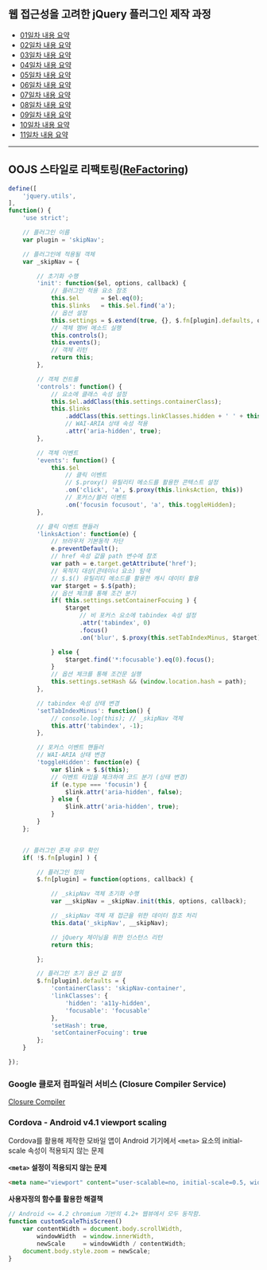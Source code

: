 ## 웹 접근성을 고려한 jQuery 플러그인 제작 과정

- [01일차 내용 요약](DOC/DAY01.md)
- [02일차 내용 요약](DOC/DAY02.md)
- [03일차 내용 요약](DOC/DAY03.md)
- [04일차 내용 요약](DOC/DAY04.md)
- [05일차 내용 요약](DOC/DAY05.md)
- [06일차 내용 요약](DOC/DAY06.md)
- [07일차 내용 요약](DOC/DAY07.md)
- [08일차 내용 요약](DOC/DAY08.md)
- [09일차 내용 요약](DOC/DAY09.md)
- [10일차 내용 요약](DOC/DAY10.md)
- [11일차 내용 요약](DOC/DAY11.md)

---

## OOJS 스타일로 리팩토링([ReFactoring](https://ko.wikipedia.org/wiki/%EB%A6%AC%ED%8C%A9%ED%86%A0%EB%A7%81))

```js
define([
	'jquery.utils',
],
function() {
	'use strict';

	// 플러그인 이름
	var plugin = 'skipNav';

	// 플러그인에 적용될 객체
	var _skipNav = {

		// 초기화 수행
		'init': function($el, options, callback) {
			// 플러그인 적용 요소 참조
			this.$el      = $el.eq(0);
			this.$links   = this.$el.find('a');
			// 옵션 설정
			this.settings = $.extend(true, {}, $.fn[plugin].defaults, options);
			// 객체 멤버 메소드 실행
			this.controls();
			this.events();
			// 객체 리턴
			return this;
		},

		// 객체 컨트롤
		'controls': function() {
			// 요소에 클래스 속성 설정
			this.$el.addClass(this.settings.containerClass);
			this.$links
				.addClass(this.settings.linkClasses.hidden + ' ' + this.settings.linkClasses.focusable)
				// WAI-ARIA 상태 속성 적용
				.attr('aria-hidden', true);
		},

		// 객체 이벤트
		'events': function() {
			this.$el
				// 클릭 이벤트
				// $.proxy() 유틸리티 메소드를 활용한 콘텍스트 설정
				.on('click', 'a', $.proxy(this.linksAction, this))
				// 포커스/블러 이벤트
				.on('focusin focusout', 'a', this.toggleHidden);
		},

		// 클릭 이벤트 핸들러
		'linksAction': function(e) {
			// 브라우저 기본동작 차단
			e.preventDefault();
			// href 속성 값을 path 변수에 참조
			var path = e.target.getAttribute('href');
			// 목적지 대상(콘테이너 요소) 탐색
			// $.$() 유틸리티 메소드를 활용한 캐시 데이터 활용
			var $target = $.$(path);
			// 옵션 체크를 통해 조건 분기
			if( this.settings.setContainerFocuing ) {
				$target
					// 비 포커스 요소에 tabindex 속성 설정
					.attr('tabindex', 0)
					.focus()
					.on('blur', $.proxy(this.setTabIndexMinus, $target));

			} else {
				$target.find('*:focusable').eq(0).focus();
			}
			// 옵션 체크를 통해 조건문 실행
			this.settings.setHash && (window.location.hash = path);
		},

		// tabindex 속성 상태 변경
		'setTabIndexMinus': function() {
			// console.log(this); // _skipNav 객체
			this.attr('tabindex', -1);
		},

		// 포커스 이벤트 핸들러
		// WAI-ARIA 상태 변경
		'toggleHidden': function(e) {
			var $link = $.$(this);
			// 이벤트 타입을 체크하여 코드 분기 (상태 변경)
			if (e.type === 'focusin') {
				$link.attr('aria-hidden', false);
			} else {
				$link.attr('aria-hidden', true);
			}
		}
	};


	// 플러그인 존재 유무 확인
	if( !$.fn[plugin] ) {

		// 플러그인 정의
		$.fn[plugin] = function(options, callback) {

			// _skipNav 객체 초기화 수행
			var __skipNav = _skipNav.init(this, options, callback);

			// _skipNav 객체 재 접근을 위한 데이터 참조 처리
			this.data('_skipNav', __skipNav);

			// jQuery 체이닝을 위한 인스턴스 리턴
			return this;

		};

		// 플러그인 초기 옵션 값 설정
		$.fn[plugin].defaults = {
			'containerClass': 'skipNav-container',
			'linkClasses': {
				'hidden': 'a11y-hidden',
				'focusable': 'focusable'
			},
			'setHash': true,
			'setContainerFocuing': true
		};
	}

});
```

### Google 클로저 컴파일러 서비스 (Closure Compiler Service)
[Closure Compiler](http://closure-compiler.appspot.com/home)

### Cordova - Android v4.1 viewport scaling

<!-- http://stackoverflow.com/questions/24636515/android-4-1-viewport-scaling-setinitialscale-meta-initial-scale-not-working -->

Cordova를 활용해 제작한 모바일 앱이 Android 기기에서 `<meta>` 요소의 initial-scale 속성이 적용되지 않는 문제

**`<meta>` 설정이 적용되지 않는 문제**
```html
<meta name="viewport" content="user-scalable=no, initial-scale=0.5, width=device-width, height=device-height, target-densitydpi=device-dpi" />
```

**사용자정의 함수를 활용한 해결책**
```js
// Android <= 4.2 chromium 기반의 4.2+ 웹뷰에서 모두 동작함.
function customScaleThisScreen()
	var contentWidth = document.body.scrollWidth,
		windowWidth  = window.innerWidth,
		newScale     = windowWidth / contentWidth;
	document.body.style.zoom = newScale;
}
```